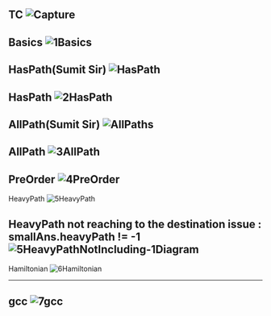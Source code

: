 TC
![Capture](https://user-images.githubusercontent.com/53194167/165272771-64779486-441a-44af-98b5-67feef312f25.PNG)
---------------------------------------------------------------------------------------------------------------------------------------------------

Basics
![1Basics](https://user-images.githubusercontent.com/53194167/142875954-e592d269-c2f5-4066-af2b-977d943fcded.PNG)
---------------------------------------------------------------------------------------------------------------------------------------------------

HasPath(Sumit Sir)
![HasPath](https://user-images.githubusercontent.com/53194167/157481550-af05c4ea-310c-4cf6-8dcd-af7f87ee6c14.PNG)
---------------------------------------------------------------------------------------------------------------------------------------------------

HasPath
![2HasPath](https://user-images.githubusercontent.com/53194167/142875979-a72ba99d-7ad4-4f21-a184-f5900c32d51c.PNG)
---------------------------------------------------------------------------------------------------------------------------------------------------

AllPath(Sumit Sir)
![AllPaths](https://user-images.githubusercontent.com/53194167/157481547-0c71aa6b-6f66-450a-bb25-afe7bdfe4f6a.PNG)
---------------------------------------------------------------------------------------------------------------------------------------------------

AllPath
![3AllPath](https://user-images.githubusercontent.com/53194167/142876004-98b6902d-947c-46ff-8c47-2bcb619868be.PNG)
---------------------------------------------------------------------------------------------------------------------------------------------------

PreOrder
![4PreOrder](https://user-images.githubusercontent.com/53194167/142876026-f87ab194-4d15-461a-a28b-1b382ef550c5.PNG)
---------------------------------------------------------------------------------------------------------------------------------------------------

HeavyPath
![5HeavyPath](https://user-images.githubusercontent.com/53194167/142876079-920f5001-fb40-4f9b-9247-7ef0fadc81c3.PNG)

HeavyPath not reaching to the destination issue : smallAns.heavyPath != -1
![5HeavyPathNotIncluding-1Diagram](https://user-images.githubusercontent.com/53194167/142876083-70a7f63c-ce81-451d-86db-e9dc60c485f7.PNG)
---------------------------------------------------------------------------------------------------------------------------------------------------

Hamiltonian
![6Hamiltonian](https://user-images.githubusercontent.com/53194167/142876086-95e1aacc-b322-4576-8ffb-ecde85b4682b.PNG)

---------------------------------------------------------------------------------------------------------------------------------------------------
gcc
![7gcc](https://user-images.githubusercontent.com/53194167/142876088-a2e9aeb0-9d6f-4518-8dce-1fec08921b76.PNG)
---------------------------------------------------------------------------------------------------------------------------------------------------
